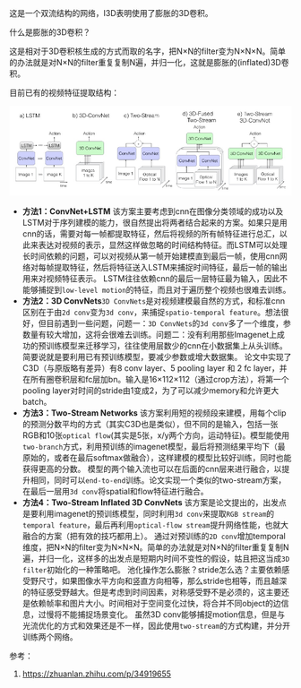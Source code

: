 这是一个双流结构的网络，I3D表明使用了膨胀的3D卷积。

什么是膨胀的3D卷积？

这是相对于3D卷积核生成的方式而取的名字，把N×N的filter变为N×N×N。简单的办法就是对N×N的filter重复复制N遍，并归一化，这就是膨胀的(inflated)3D卷积。

目前已有的视频特征提取结构：

![preview](I3D.assets/v2-73fa9665830230977d30783ee9ddec91_r.jpg)

- **方法1：ConvNet+LSTM**
  该方案主要考虑到cnn在图像分类领域的成功以及LSTM对于序列建模的能力，很自然提出将两者结合起来的方案。如果只是用cnn的话，需要对每一帧都提取特征，然后将视频的所有帧特征进行总汇，以此来表达对视频的表示，显然这样做忽略的时间结构特征。而LSTM可以处理长时间依赖的问题，可以对视频从第一帧开始建模直到最后一帧，使用cnn网络对每帧提取特征，然后将特征送入LSTM来捕捉时间特征，最后一帧的输出用来对视频特征表示。
  LSTM往往依赖cnn的最后一层特征最为输入，因此不能够捕捉到`low-level motion`的特征，而且对于遍历整个视频也很难去训练。
- **方法2：3D ConvNets**`3D ConvNets`是对视频建模最自然的方式，和标准cnn区别在于由`2d conv`变为`3d conv`，来捕捉`spatio-temporal feature`。想法很好，但目前遇到一些问题，问题一：`3D ConvNets`的`3d conv`多了一个维度，参数量有较大增加，这将会很难去训练。问题二：没有利用那些Imagenet上成功的预训练模型来迁移学习，往往使用层数少的cnn在小数据集上从头训练。简要说就是要利用已有预训练模型，要减少参数或增大数据集。
  论文中实现了C3D（与原版略有差异）有8 conv layer、5 pooling layer 和 2 fc layer，并在所有圈卷积层和fc层加bn。输入是16×112×112（通过crop方法），将第一个pooling layer对时间的stride由1变成2，为了可以减少memory和允许更大batch。
- **方法3：Two-Stream Networks**
  该方案利用短的视频段来建模，用每个clip的预测分数平均的方式（其实C3D也是类似），但不同的是输入，包括一张RGB和10张`optical flow`(其实是5张，x/y两个方向，运动特征)。模型能使用`two-branch`方式，利用预训练的imagenet模型，最后将预测结果平均下（最原始的，或者在最后softmax做融合），这样建模的模型比较好训练，同时也能获得更高的分数。
  模型的两个输入流也可以在后面的cnn层来进行融合，以提升相同，同时可以`end-to-end`训练。论文实现一个类似的two-stream方案，在最后一层用`3d conv`将spatial和flow特征进行融合。
- **方法4：Two-Stream Inflated 3D ConvNets**
  该方案是论文提出的，出发点是要利用imagenet的预训练模型，同时利用`3d conv`来提取`RGB stream`的`temporal feature`，最后再利用`optical-flow stream`提升网络性能，也就大融合的方案（把有效的技巧都用上）。
  通过对预训练的`2D conv`增加temporal维度，把N×N的filter变为N×N×N。简单的办法就是对N×N的filter重复复制N遍，并归一化，这样多的出发点是短期内时间不变性的假设，姑且把这当成`3D filter`初始化的一种策略吧。
  池化操作怎么膨胀？stride怎么选？主要依赖感受野尺寸，如果图像水平方向和竖直方向相等，那么stride也相等，而且越深的特征感受野越大。但是考虑到时间因素，对称感受野不是必须的，这主要还是依赖帧率和图片大小。时间相对于空间变化过快，将合并不同object的边信息，过慢将不能捕捉场景变化。
  虽然3D conv能够捕捉motion信息，但是与光流优化的方式和效果还是不一样，因此使用`two-stream`的方式构建，并分开训练两个网络。



参考：

1. https://zhuanlan.zhihu.com/p/34919655